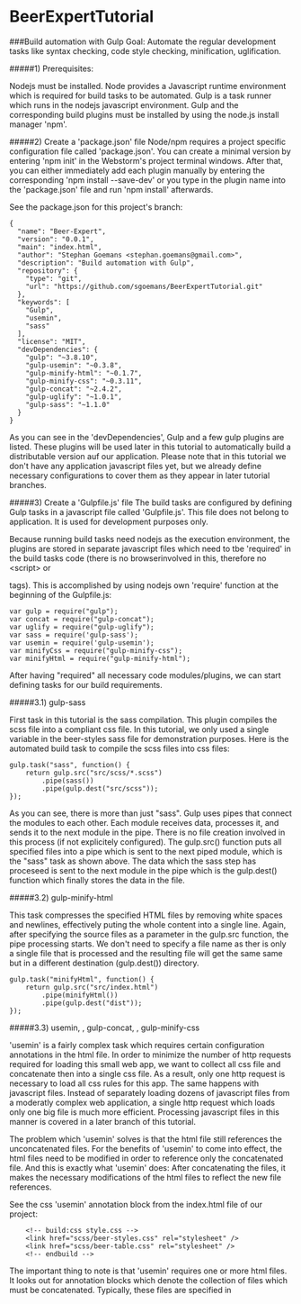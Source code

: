 BeerExpertTutorial
==================

###Build automation with Gulp
Goal: Automate the regular development tasks like syntax checking, code style checking, minification, uglification.

#####1) Prerequisites:

Nodejs must be installed. Node provides a Javascript runtime environment which is required for build tasks to
be automated.
Gulp is a task runner which runs in the nodejs javascript environment. Gulp and the corresponding build plugins
must be installed by using the node.js install manager 'npm'.

#####2) Create a 'package.json' file
Node/npm requires a project specific configuration file called 'package.json'. You can create a minimal version by
entering 'npm init' in the Webstorm's project terminal windows. After that, you can either immediately add each plugin
manually by entering the corresponding 'npm install <plugin-name> --save-dev' or you type in the plugin name into the
'package.json' file and run 'npm install' afterwards.

See the package.json for this project's branch:

```
{
  "name": "Beer-Expert",
  "version": "0.0.1",
  "main": "index.html",
  "author": "Stephan Goemans <stephan.goemans@gmail.com>",
  "description": "Build automation with Gulp",
  "repository": {
    "type": "git",
    "url": "https://github.com/sgoemans/BeerExpertTutorial.git"
  },
  "keywords": [
    "Gulp",
    "usemin",
    "sass"
  ],
  "license": "MIT",
  "devDependencies": {
    "gulp": "~3.8.10",
    "gulp-usemin": "~0.3.8",
    "gulp-minify-html": "~0.1.7",
    "gulp-minify-css": "~0.3.11",
    "gulp-concat": "~2.4.2",
    "gulp-uglify": "~1.0.1",
    "gulp-sass": "~1.1.0"
  }
}
```

As you can see in the 'devDependencies', Gulp and a few gulp plugins are listed. These plugins will be used later
in this tutorial to automatically build a distributable version auf our application. Please note that in this tutorial
we don't have any application javascript files yet, but we already define necessary configurations to cover them as they
appear in later tutorial branches.

#####3) Create a 'Gulpfile.js' file
The build tasks are configured by defining Gulp tasks in a javascript file called 'Gulpfile.js'. This file does not
belong to application. It is used for development purposes only.

Because running build tasks need nodejs as the execution environment, the plugins are stored in separate javascript files
which need to tbe 'required' in the build tasks code (there is no browserinvolved in this, therefore no &lt;script&gt; or
<link> tags). This is accomplished by using nodejs own 'require' function at the beginning of the Gulpfile.js:

```
var gulp = require("gulp");
var concat = require("gulp-concat");
var uglify = require("gulp-uglify");
var sass = require('gulp-sass');
var usemin = require('gulp-usemin');
var minifyCss = require("gulp-minify-css");
var minifyHtml = require("gulp-minify-html");
```
After having "required" all necessary code modules/plugins, we can start defining tasks for our build requirements.

#####3.1) gulp-sass

First task in this tutorial is the sass compilation. This plugin compiles the scss file into a compliant css file.
In this tutorial, we only used a single variable in the beer-styles sass file for demonstration purposes. Here is the
automated build task to compile the scss files into css files:

```
gulp.task("sass", function() {
	return gulp.src("src/scss/*.scss")
		.pipe(sass())
		.pipe(gulp.dest("src/scss"));
});
```

As you can see, there is more than just "sass". Gulp uses pipes that connect the modules to each other. Each module
receives data, processes it, and sends it to the next module in the pipe. There is no file creation involved in this
process (if not explicitely configured). The gulp.src() function puts all specified files into a pipe which is sent to
the next piped module, which is the "sass" task as shown above. The data which the sass step has proceseed is sent
to the next module in the pipe which is the gulp.dest() function which finally stores the data in the file.

#####3.2) gulp-minify-html

This task compresses the specified HTML files by removing white spaces and newlines, effectively puting the whole content
into a single line. Again, after specifying the source files as a parameter in the gulp.src function, the pipe processing
starts. We don't need to specify a file name as ther is only a single file that is processed and the resulting file will
get the same same but in a different destination (gulp.dest()) directory.
```
gulp.task("minifyHtml", function() {
	return gulp.src("src/index.html")
		.pipe(minifyHtml())
		.pipe(gulp.dest("dist"));
});
```

#####3.3) usemin, , gulp-concat, , gulp-minify-css

'usemin' is a fairly complex task which requires certain configuration annotations in the html file. In order to minimize
the number of http requests required for loading this small web app, we want to collect all css file and concatenate then
into a single css file. As a result, only one http request is necessary to load all css rules for this app. The same
happens with javascript files. Instead of separately loading dozens of javascript files from a moderatly complex web
application, a single http request which loads only one big file is much more efficient. Processing javascript files in
this manner is covered in a later branch of this tutorial.

The problem which 'usemin' solves is that the html file still references the unconcatenated files. For the benefits of
'usemin' to come into effect, the html files need to be modified in order to reference only the concatenated file.
And this is exactly what 'usemin' does: After concatenating the files, it makes the necessary modifications of the html
files to reflect the new file references.

See the css 'usemin' annotation block from the index.html file of our project:

```
    <!-- build:css style.css -->
    <link href="scss/beer-styles.css" rel="stylesheet" />
    <link href="scss/beer-table.css" rel="stylesheet" />
    <!-- endbuild -->
```

The important thing to note is that 'usemin' requires one or more html files. It looks out for annotation blocks which
denote the collection of files which must be concatenated. Typically, these files are specified in <script> and
<link> tags. Other tags not found within 'usemin's annotation blocks are ignored.

There are some configuration options available for 'usemin' which we will not cover here.

```
gulp.task("usemin", function() {
	return gulp.src("src/index.html")
		.pipe(usemin({
			css: [minifyCss(), 'concat'],
			html: [minifyHtml({empty: true})],
			js: [uglify()/*, rev()*/]
		}))
		.pipe(gulp.dest('dist/'));
});
```

After this task was run, the resulting distribution html file includes only a single <link> tag where there have
formerly been two.

```
<link rel=stylesheet href=style.css>
```

In addition, by also running minifyCSS() during the css part of 'usemin', all comments and whitespaces and newlines
have been removed from the resulting css file.
